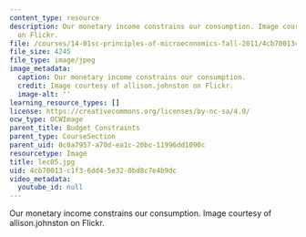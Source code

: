 ```yaml
---
content_type: resource
description: Our monetary income constrains our consumption. Image courtesy of allison.johnston
  on Flickr.
file: /courses/14-01sc-principles-of-microeconomics-fall-2011/4cb70013c1f36dd45e320bd8c7e4b9dc_lec05.jpg
file_size: 4245
file_type: image/jpeg
image_metadata:
  caption: Our monetary income constrains our consumption.
  credit: Image courtesy of allison.johnston on Flickr.
  image-alt: ''
learning_resource_types: []
license: https://creativecommons.org/licenses/by-nc-sa/4.0/
ocw_type: OCWImage
parent_title: Budget Constraints
parent_type: CourseSection
parent_uid: 0c0a7957-a70d-ea1c-20bc-11996dd1090c
resourcetype: Image
title: lec05.jpg
uid: 4cb70013-c1f3-6dd4-5e32-0bd8c7e4b9dc
video_metadata:
  youtube_id: null
---
```

Our monetary income constrains our consumption. Image courtesy of allison.johnston on Flickr.